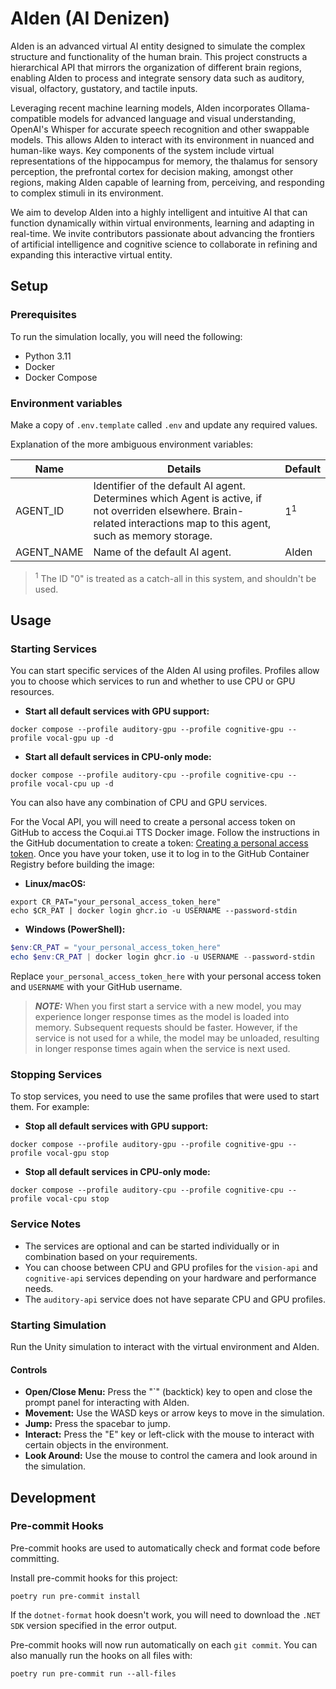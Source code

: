 # AIden (AI Denizen)

AIden is an advanced virtual AI entity designed to simulate the complex
structure and functionality of the human brain. This project constructs
a hierarchical API that mirrors the organization of different brain regions,
enabling AIden to process and integrate sensory data such as auditory, visual,
olfactory, gustatory, and tactile inputs.

Leveraging recent machine learning models, AIden incorporates
Ollama-compatible models for advanced language and visual understanding,
OpenAI's Whisper for accurate speech recognition and other swappable models.
This allows AIden to interact with its environment in nuanced and human-like
ways. Key components of the system include virtual representations of the
hippocampus for memory, the thalamus for sensory perception, the prefrontal cortex
for decision making, amongst other regions, making AIden capable of learning from,
perceiving, and responding to complex stimuli in its environment.

We aim to develop AIden into a highly intelligent and intuitive AI that
can function dynamically within virtual environments, learning and adapting
in real-time. We invite contributors passionate about advancing the frontiers
of artificial intelligence and cognitive science to collaborate in refining and
expanding this interactive virtual entity.

## Setup

### Prerequisites

To run the simulation locally, you will need the following:

* Python 3.11
* Docker
* Docker Compose

### Environment variables

Make a copy of `.env.template` called `.env` and update any required values.

Explanation of the more ambiguous environment variables:

| Name       | Details                                                                                                                                                                 | Default       |
| ---------- | ----------------------------------------------------------------------------------------------------------------------------------------------------------------------- | ------------- |
| AGENT_ID   | Identifier of the default AI agent. Determines which Agent is active, if not overriden elsewhere. Brain-related interactions map to this agent, such as memory storage. | 1<sup>1</sup> |
| AGENT_NAME | Name of the default AI agent.                                                                                                                                           | AIden         |

> <sup>1</sup> The ID "0" is treated as a catch-all in this system,
and shouldn't be used.

## Usage

### Starting Services

You can start specific services of the AIden AI using profiles. Profiles allow
you to choose which services to run and whether to use CPU or GPU resources.

* **Start all default services with GPU support:**

```shell
docker compose --profile auditory-gpu --profile cognitive-gpu --profile vocal-gpu up -d
```

* **Start all default services in CPU-only mode:**

```shell
docker compose --profile auditory-cpu --profile cognitive-cpu --profile vocal-cpu up -d
```

You can also have any combination of CPU and GPU services.

For the Vocal API, you will need to create a personal access token on GitHub
to access the Coqui.ai TTS Docker image. Follow the instructions in the
GitHub documentation to create a token:
[Creating a personal access token](https://docs.github.com/en/authentication/keeping-your-account-and-data-secure/creating-a-personal-access-token).
Once you have your token, use it to log in to the GitHub Container
Registry before building the image:

* **Linux/macOS:**

```shell
export CR_PAT="your_personal_access_token_here"
echo $CR_PAT | docker login ghcr.io -u USERNAME --password-stdin
```

* **Windows (PowerShell):**

```powershell
$env:CR_PAT = "your_personal_access_token_here"
echo $env:CR_PAT | docker login ghcr.io -u USERNAME --password-stdin
```

Replace `your_personal_access_token_here` with your personal access token
and `USERNAME` with your GitHub username.

> **_NOTE:_** When you first start a service with a new model, you may
experience longer response times as the model is loaded into memory.
Subsequent requests should be faster. However, if the service is not
used for a while, the model may be unloaded, resulting in longer response
times again when the service is next used.

### Stopping Services

To stop services, you need to use the same profiles that were used to start
them. For example:

* **Stop all default services with GPU support:**

```shell
docker compose --profile auditory-gpu --profile cognitive-gpu --profile vocal-gpu stop
```

* **Stop all default services in CPU-only mode:**

```shell
docker compose --profile auditory-cpu --profile cognitive-cpu --profile vocal-cpu stop
```

### Service Notes

* The services are optional and can be started individually or in combination
based on your requirements.
* You can choose between CPU and GPU profiles for the `vision-api` and
`cognitive-api` services depending on your hardware and performance needs.
* The `auditory-api` service does not have separate CPU and GPU profiles.

### Starting Simulation

Run the Unity simulation to interact with the virtual environment and AIden.

#### Controls

* **Open/Close Menu:** Press the "`" (backtick) key to open and close the
prompt panel for interacting with AIden.
* **Movement:** Use the WASD keys or arrow keys to move in the simulation.
* **Jump:** Press the spacebar to jump.
* **Interact:** Press the "E" key or left-click with the mouse to interact
with certain objects in the environment.
* **Look Around:** Use the mouse to control the camera and look around in
the simulation.

## Development

### Pre-commit Hooks

Pre-commit hooks are used to automatically check and format code
before committing.

Install pre-commit hooks for this project:

```shell
poetry run pre-commit install
```

If the `dotnet-format` hook doesn't work, you will need to download the
`.NET SDK` version specified in the error output.

Pre-commit hooks will now run automatically on each `git commit`. You can
also manually run the hooks on all files with:

```shell
poetry run pre-commit run --all-files
```

